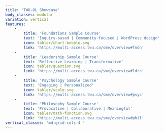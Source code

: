 ```yaml
---
title: 'TWU-OL Showcase'
body_classes: modular
variation: vertical
features:
    -
        title: 'Foundations Sample Course'
        text: 'Inquiry-based | Community-focused | WordPress design'
        icon: tabler/chart-bubble.svg
        link: 'https://multi-access.twu.ca/sme/overview#fndn'
    -
        title: 'Leadership Sample Course'
        text: 'Reflective Learning | Transformative'
        icon: tabler/question.svg
        link: 'https://multi-access.twu.ca/sme/overview#ldrs'
    -
        title: 'Psychology Sample Course'
        text: 'Engaging | Personalized'
        icon: tabler/scale.svg
        link: 'https://multi-access.twu.ca/sme/overview#psyc'
    -
        title: 'Philosophy Sample Course'
        text: 'Provocative | Collaborative | Meaningful'
        icon: tabler/math-function.svg
        link: 'https://multi-access.twu.ca/sme/overview#phil'
vertical_classes: 'md:grid-cols-4 '
---
```

